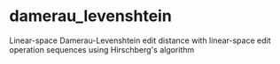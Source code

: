 # damerau_levenshtein
Linear-space Damerau-Levenshtein edit distance with linear-space edit operation sequences using Hirschberg's algorithm
